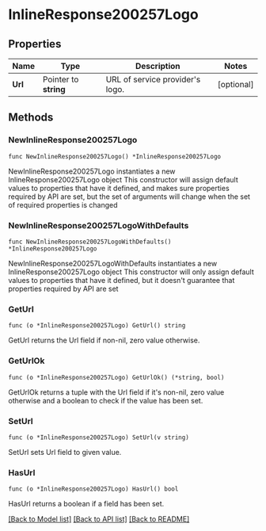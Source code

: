 # InlineResponse200257Logo

## Properties

Name | Type | Description | Notes
------------ | ------------- | ------------- | -------------
**Url** | Pointer to **string** | URL of service provider&#39;s logo. | [optional] 

## Methods

### NewInlineResponse200257Logo

`func NewInlineResponse200257Logo() *InlineResponse200257Logo`

NewInlineResponse200257Logo instantiates a new InlineResponse200257Logo object
This constructor will assign default values to properties that have it defined,
and makes sure properties required by API are set, but the set of arguments
will change when the set of required properties is changed

### NewInlineResponse200257LogoWithDefaults

`func NewInlineResponse200257LogoWithDefaults() *InlineResponse200257Logo`

NewInlineResponse200257LogoWithDefaults instantiates a new InlineResponse200257Logo object
This constructor will only assign default values to properties that have it defined,
but it doesn't guarantee that properties required by API are set

### GetUrl

`func (o *InlineResponse200257Logo) GetUrl() string`

GetUrl returns the Url field if non-nil, zero value otherwise.

### GetUrlOk

`func (o *InlineResponse200257Logo) GetUrlOk() (*string, bool)`

GetUrlOk returns a tuple with the Url field if it's non-nil, zero value otherwise
and a boolean to check if the value has been set.

### SetUrl

`func (o *InlineResponse200257Logo) SetUrl(v string)`

SetUrl sets Url field to given value.

### HasUrl

`func (o *InlineResponse200257Logo) HasUrl() bool`

HasUrl returns a boolean if a field has been set.


[[Back to Model list]](../README.md#documentation-for-models) [[Back to API list]](../README.md#documentation-for-api-endpoints) [[Back to README]](../README.md)


